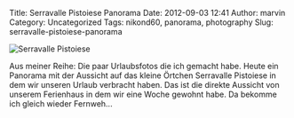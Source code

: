 Title: Serravalle Pistoiese Panorama
Date: 2012-09-03 12:41
Author: marvin
Category: Uncategorized
Tags: nikond60, panorama, photography
Slug: serravalle-pistoiese-panorama

![Serravalle Pistoiese]({filename}/images/7920500522_3f6598f37c_b.jpg)

Aus meiner Reihe: Die paar Urlaubsfotos die ich gemacht habe. Heute ein
Panorama mit der Aussicht auf das kleine Örtchen Serravalle Pistoiese in
dem wir unseren Urlaub verbracht haben. Das ist die direkte Aussicht von
unserem Ferienhaus in dem wir eine Woche gewohnt habe. Da bekomme ich
gleich wieder Fernweh...
